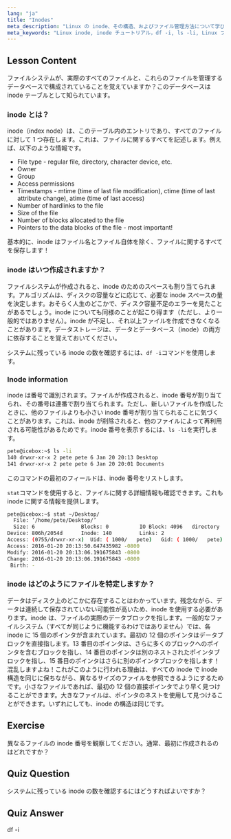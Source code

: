 ```yaml
---
lang: "ja"
title: "Inodes"
meta_description: "Linux の inode、その構造、およびファイル管理方法について学びます。inode 番号を理解し、`df -i`と`ls -li`を使用して inode の使用状況を確認します。Linux の学習を始めましょう！"
meta_keywords: "Linux inode, inode チュートリアル，df -i, ls -li, Linux ファイルシステム，Linux 初心者，Linux ガイド"
---
```


## Lesson Content

ファイルシステムが、実際のすべてのファイルと、これらのファイルを管理するデータベースで構成されていることを覚えていますか？このデータベースは inode テーブルとして知られています。

### inode とは？

inode（index node）は、このテーブル内のエントリであり、すべてのファイルに対して 1 つ存在します。これは、ファイルに関するすべてを記述します。例えば、以下のような情報です。

- File type - regular file, directory, character device, etc.
- Owner
- Group
- Access permissions
- Timestamps - mtime (time of last file modification), ctime (time of last attribute change), atime (time of last access)
- Number of hardlinks to the file
- Size of the file
- Number of blocks allocated to the file
- Pointers to the data blocks of the file - most important!

基本的に、inode はファイル名とファイル自体を除く、ファイルに関するすべてを保存します！

### inode はいつ作成されますか？

ファイルシステムが作成されると、inode のためのスペースも割り当てられます。アルゴリズムは、ディスクの容量などに応じて、必要な inode スペースの量を決定します。おそらく人生のどこかで、ディスク容量不足のエラーを見たことがあるでしょう。inode についても同様のことが起こり得ます（ただし、より一般的ではありません）。inode が不足し、それ以上ファイルを作成できなくなることがあります。データストレージは、データとデータベース（inode）の両方に依存することを覚えておいてください。

システムに残っている inode の数を確認するには、`df -i`コマンドを使用します。

### Inode information

inode は番号で識別されます。ファイルが作成されると、inode 番号が割り当てられ、その番号は連番で割り当てられます。ただし、新しいファイルを作成したときに、他のファイルよりも小さい inode 番号が割り当てられることに気づくことがあります。これは、inode が削除されると、他のファイルによって再利用される可能性があるためです。inode 番号を表示するには、`ls -li`を実行します。

```bash
pete@icebox:~$ ls -li
140 drwxr-xr-x 2 pete pete 6 Jan 20 20:13 Desktop
141 drwxr-xr-x 2 pete pete 6 Jan 20 20:01 Documents
```

このコマンドの最初のフィールドは、inode 番号をリストします。

`stat`コマンドを使用すると、ファイルに関する詳細情報も確認できます。これも inode に関する情報を提供します。

```bash
pete@icebox:~$ stat ~/Desktop/
  File: ‘/home/pete/Desktop/’
  Size: 6               Blocks: 0          IO Block: 4096   directory
Device: 806h/2054d      Inode: 140         Links: 2
Access: (0755/drwxr-xr-x)  Uid: ( 1000/   pete)   Gid: ( 1000/   pete)
Access: 2016-01-20 20:13:50.647435982 -0800
Modify: 2016-01-20 20:13:06.191675843 -0800
Change: 2016-01-20 20:13:06.191675843 -0800
 Birth: -
```

### inode はどのようにファイルを特定しますか？

データはディスク上のどこかに存在することはわかっています。残念ながら、データは連続して保存されていない可能性が高いため、inode を使用する必要があります。inode は、ファイルの実際のデータブロックを指します。一般的なファイルシステム（すべてが同じように機能するわけではありません）では、各 inode に 15 個のポインタが含まれています。最初の 12 個のポインタはデータブロックを直接指します。13 番目のポインタは、さらに多くのブロックへのポインタを含むブロックを指し、14 番目のポインタは別のネストされたポインタブロックを指し、15 番目のポインタはさらに別のポインタブロックを指します！混乱しますよね！これがこのように行われる理由は、すべての inode で inode 構造を同じに保ちながら、異なるサイズのファイルを参照できるようにするためです。小さなファイルであれば、最初の 12 個の直接ポインタでより早く見つけることができます。大きなファイルは、ポインタのネストを使用して見つけることができます。いずれにしても、inode の構造は同じです。

## Exercise

異なるファイルの inode 番号を観察してください。通常、最初に作成されるのはどれですか？

## Quiz Question

システムに残っている inode の数を確認するにはどうすればよいですか？

## Quiz Answer

df -i
